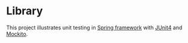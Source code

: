 # Library
This project illustrates unit testing in [Spring framework](https://spring.io/) with [JUnit4](https://junit.org/junit4/) and [Mockito](https://site.mockito.org/).
